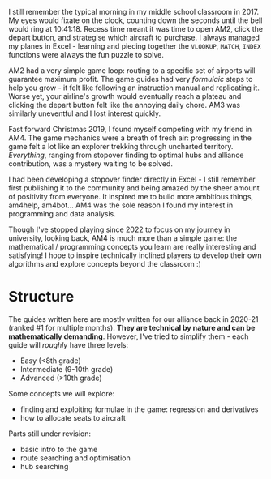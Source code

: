I still remember the typical morning in my middle school classroom in 2017. My eyes would fixate on the clock, counting down the seconds until the bell would ring at 10:41:18. Recess time meant it was time to open AM2, click the depart button, and strategise which aircraft to purchase. I always managed my planes in Excel - learning and piecing together the `VLOOKUP`, `MATCH`, `INDEX` functions were always the fun puzzle to solve.

AM2 had a very simple game loop: routing to a specific set of airports will guarantee maximum profit. The game guides had very *formulaic* steps to help you grow - it felt like following an instruction manual and replicating it. Worse yet, your airline's growth would eventually reach a plateau and clicking the depart button felt like the annoying daily chore. AM3 was similarly uneventful and I lost interest quickly.

Fast forward Christmas 2019, I found myself competing with my friend in AM4. The game mechanics were a breath of fresh air: progressing in the game felt a lot like an explorer trekking through uncharted territory. *Everything*, ranging from stopover finding to optimal hubs and alliance contribution, was a mystery waiting to be solved.

I had been developing a stopover finder directly in Excel - I still remember first publishing it to the community and being amazed by the sheer amount of positivity from everyone. It inspired me to build more ambitious things, am4help, am4bot... AM4 was the sole reason I found my interest in programming and data analysis.

Though I've stopped playing since 2022 to focus on my journey in university, looking back, AM4 is much more than a simple game: the mathematical / programming concepts you learn are really interesting and satisfying! I hope to inspire technically inclined players to develop their own algorithms and explore concepts beyond the classroom :)

# Structure

The guides written here are mostly written for our alliance back in 2020-21 (ranked #1 for multiple months). **They are technical by nature and can be mathematically demanding**. However, I've tried to simplify them - each guide will *roughly* have three levels:

- Easy (<8th grade)
- Intermediate (9-10th grade)
- Advanced (>10th grade)

Some concepts we will explore:

- finding and exploiting formulae in the game: regression and derivatives
- how to allocate seats to aircraft

Parts still under revision:

- basic intro to the game
- route searching and optimisation
- hub searching
